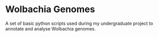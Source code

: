 # Wolbachia Genomes 
A set of basic python scripts used during my undergraduate project to annotate and analyse Wolbachia genomes.
